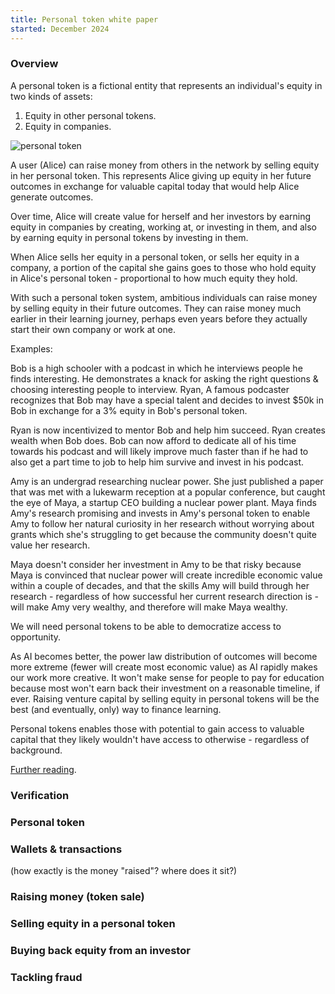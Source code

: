 ```yaml
---
title: Personal token white paper
started: December 2024
---
```


### Overview

A personal token is a fictional entity that represents an individual's equity in two kinds of assets:

1. Equity in other personal tokens.
2. Equity in companies.

![personal token](/images/personal-token/personal-token.png)

A user (Alice) can raise money from others in the network by selling equity in her personal token. This represents Alice giving up equity in her future outcomes in exchange for valuable capital today that would help Alice generate outcomes.

Over time, Alice will create value for herself and her investors by earning equity in companies by creating, working at, or investing in them, and also by earning equity in personal tokens by investing in them.

When Alice sells her equity in a personal token, or sells her equity in a company, a portion of the capital she gains goes to those who hold equity in Alice's personal token - proportional to how much equity they hold.

With such a personal token system, ambitious individuals can raise money by selling equity in their future outcomes. They can raise money much earlier in their learning journey, perhaps even years before they actually start their own company or work at one.

Examples:

Bob is a high schooler with a podcast in which he interviews people he finds interesting. He demonstrates a knack for asking the right questions & choosing interesting people to interview. Ryan, A famous podcaster recognizes that Bob may have a special talent and decides to invest $50k in Bob in exchange for a 3% equity in Bob's personal token.

Ryan is now incentivized to mentor Bob and help him succeed. Ryan creates wealth when Bob does. Bob can now afford to dedicate all of his time towards his podcast and will likely improve much faster than if he had to also get a part time to job to help him survive and invest in his podcast.

Amy is an undergrad researching nuclear power. She just published a paper that was met with a lukewarm reception at a popular conference, but caught the eye of Maya, a startup CEO building a nuclear power plant. Maya finds Amy's research promising and invests in Amy's personal token to enable Amy to follow her natural curiosity in her research without worrying about grants which she's struggling to get because the community doesn't quite value her research.

Maya doesn't consider her investment in Amy to be that risky because Maya is convinced that nuclear power will create incredible economic value within a couple of decades, and that the skills Amy will build through her research - regardless of how successful her current research direction is - will make Amy very wealthy, and therefore will make Maya wealthy.

We will need personal tokens to be able to democratize access to opportunity.

As AI becomes better, the power law distribution of outcomes will become more extreme (fewer will create most economic value) as AI rapidly makes our work more creative. It won't make sense for people to pay for education because most won't earn back their investment on a reasonable timeline, if ever. Raising venture capital by selling equity in personal tokens will be the best (and eventually, only) way to finance learning.

Personal tokens enables those with potential to gain access to valuable capital that they likely wouldn't have access to otherwise - regardless of background.

[Further reading](/vc-learning).

### Verification

### Personal token

### Wallets & transactions
(how exactly is the money "raised"? where does it sit?)

### Raising money (token sale)

### Selling equity in a personal token

### Buying back equity from an investor

### Tackling fraud

### 



